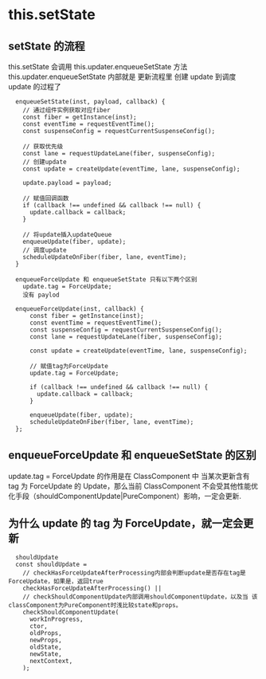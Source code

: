 # this.setState

## setState 的流程

this.setState 会调用 this.updater.enqueueSetState 方法
this.updater.enqueueSetState 内部就是 更新流程里 创建 update 到调度 update 的过程了

```
  enqueueSetState(inst, payload, callback) {
    // 通过组件实例获取对应fiber
    const fiber = getInstance(inst);
    const eventTime = requestEventTime();
    const suspenseConfig = requestCurrentSuspenseConfig();

    // 获取优先级
    const lane = requestUpdateLane(fiber, suspenseConfig);
    // 创建update
    const update = createUpdate(eventTime, lane, suspenseConfig);

    update.payload = payload;

    // 赋值回调函数
    if (callback !== undefined && callback !== null) {
      update.callback = callback;
    }

    // 将update插入updateQueue
    enqueueUpdate(fiber, update);
    // 调度update
    scheduleUpdateOnFiber(fiber, lane, eventTime);
  }
```

```
  enqueueForceUpdate 和 enqueueSetState 只有以下两个区别
    update.tag = ForceUpdate;
    没有 paylod

  enqueueForceUpdate(inst, callback) {
      const fiber = getInstance(inst);
      const eventTime = requestEventTime();
      const suspenseConfig = requestCurrentSuspenseConfig();
      const lane = requestUpdateLane(fiber, suspenseConfig);

      const update = createUpdate(eventTime, lane, suspenseConfig);

      // 赋值tag为ForceUpdate
      update.tag = ForceUpdate;

      if (callback !== undefined && callback !== null) {
        update.callback = callback;
      }

      enqueueUpdate(fiber, update);
      scheduleUpdateOnFiber(fiber, lane, eventTime);
  };
```

## enqueueForceUpdate 和 enqueueSetState 的区别

update.tag = ForceUpdate 的作用是在 ClassComponent 中 当某次更新含有 tag 为 ForceUpdate 的 Update，那么当前 ClassComponent 不会受其他性能优化手段（shouldComponentUpdate|PureComponent）影响，一定会更新.

## 为什么 update 的 tag 为 ForceUpdate，就一定会更新

```
  shouldUpdate
  const shouldUpdate =
    // checkHasForceUpdateAfterProcessing内部会判断update是否存在tag是ForceUpdate，如果是，返回true
    checkHasForceUpdateAfterProcessing() ||
    // checkShouldComponentUpdate内部调用shouldComponentUpdate，以及当 该classComponent为PureComponent时浅比较state和props。
    checkShouldComponentUpdate(
      workInProgress,
      ctor,
      oldProps,
      newProps,
      oldState,
      newState,
      nextContext,
    );
```
